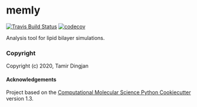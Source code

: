 memly
==============================
[//]: # (Badges)
[![Travis Build Status](https://travis-ci.com/github/tamir-dingjan/memly.svg?branch=master)](https://travis-ci.com/github/tamir-dingjan/memly)
[![codecov](https://codecov.io/gh/REPLACE_WITH_OWNER_ACCOUNT/memly/branch/master/graph/badge.svg)](https://codecov.io/gh/REPLACE_WITH_OWNER_ACCOUNT/memly/branch/master)


Analysis tool for lipid bilayer simulations.

### Copyright

Copyright (c) 2020, Tamir Dingjan


#### Acknowledgements
 
Project based on the 
[Computational Molecular Science Python Cookiecutter](https://github.com/molssi/cookiecutter-cms) version 1.3.
